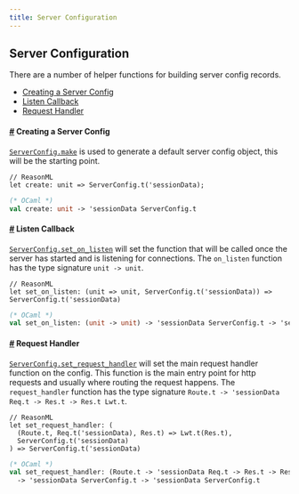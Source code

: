 ```yaml
---
title: Server Configuration
---
```


## Server Configuration
There are a number of helper functions for building server config records.

- [Creating a Server Config](#creating-server-config)
- [Listen Callback](#listen-callback)
- [Request Handler](#request-handler)

#### <a name="creating-server-config" href="#creating-server-config">#</a> Creating a Server Config
[`ServerConfig.make`](/odocs/naboris/Naboris/ServerConfig/index.html#val-create) is used to generate a default server config object, this will be the starting point.
```reason
// ReasonML
let create: unit => ServerConfig.t('sessionData);
```
```ocaml
(* OCaml *)
val create: unit -> 'sessionData ServerConfig.t
```

#### <a name="listen-callback" href="#listen-callback">#</a> Listen Callback
[`ServerConfig.set_on_listen`](/odocs/naboris/Naboris/ServerConfig/index.html#val-set_on_listen) will set the function that will be called once the server has started and is listening for connections. The `on_listen` function has the type signature `unit -> unit`.
```reason
// ReasonML
let set_on_listen: (unit => unit, ServerConfig.t('sessionData)) => ServerConfig.t('sessionData)
```
```ocaml
(* OCaml *)
val set_on_listen: (unit -> unit) -> 'sessionData ServerConfig.t -> 'sessionData ServerConfig.t
```

#### <a name="request-handler" href="#request-handler">#</a> Request Handler
[`ServerConfig.set_request_handler`](/odocs/naboris/Naboris/ServerConfig/index.html#val-set_request_handler) will set the main request handler function on the config.  This function is the main entry point for http requests and usually where routing the request happens. The `request_handler` function has the type signature `Route.t -> 'sessionData Req.t -> Res.t -> Res.t Lwt.t`.
```reason
// ReasonML
let set_request_handler: (
  (Route.t, Req.t('sessionData), Res.t) => Lwt.t(Res.t),
  ServerConfig.t('sessionData)
) => ServerConfig.t('sessionData)
```
```ocaml
(* OCaml *)
val set_request_handler: (Route.t -> 'sessionData Req.t -> Res.t -> Res.t Lwt.t)
  -> 'sessionData ServerConfig.t -> 'sessionData ServerConfig.t
```